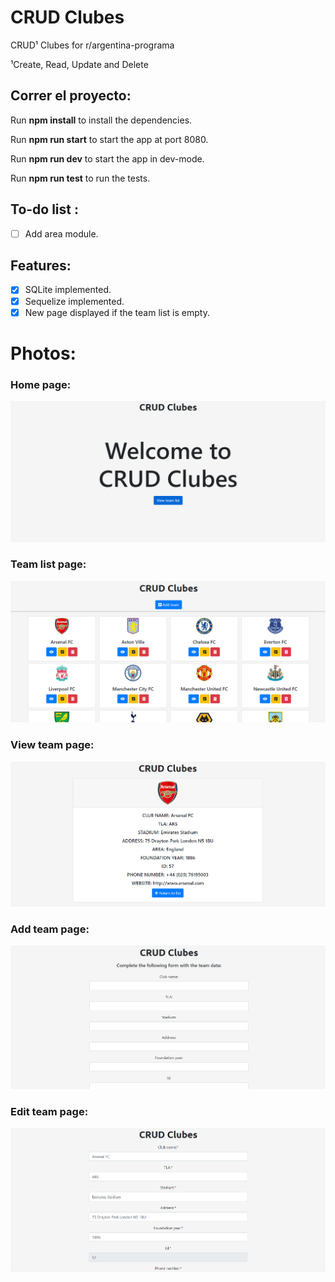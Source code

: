 # CRUD Clubes
CRUD¹ Clubes for r/argentina-programa

¹Create, Read, Update and Delete

## Correr el proyecto: 

Run **npm install** to install the dependencies.

Run **npm run start** to start the app at port 8080.

Run **npm run dev** to start the app in dev-mode.

Run **npm run test** to run the tests.

## To-do list :
- [ ] Add area module. 
## Features:

- [x] SQLite implemented.
- [x] Sequelize implemented.
- [x] New page displayed if the team list is empty.

# Photos: 
### Home page:
![home-view](/sample_images/home-page.png)
### Team list page: 
![team-list-page](/sample_images/team-list-page.png)
### View team page:
![view-team-page](/sample_images/team-view-page.png)
### Add team page: 
![add-team-page](/sample_images/add-team-page.png)
### Edit team page:
![edite-team-page](/sample_images/edit-team-page.png)
